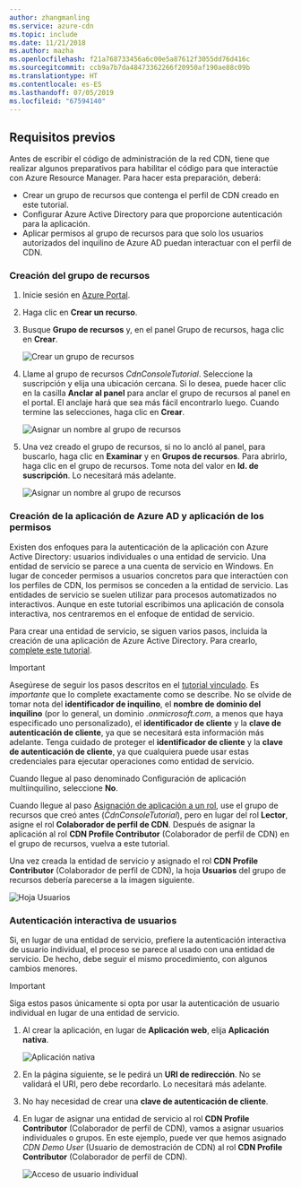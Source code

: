```yaml
---
author: zhangmanling
ms.service: azure-cdn
ms.topic: include
ms.date: 11/21/2018
ms.author: mazha
ms.openlocfilehash: f21a768733456a6c00e5a87612f3055dd76d416c
ms.sourcegitcommit: ccb9a7b7da48473362266f20950af190ae88c09b
ms.translationtype: HT
ms.contentlocale: es-ES
ms.lasthandoff: 07/05/2019
ms.locfileid: "67594140"
---
```

## <a name="prerequisites"></a>Requisitos previos
Antes de escribir el código de administración de la red CDN, tiene que realizar algunos preparativos para habilitar el código para que interactúe con Azure Resource Manager. Para hacer esta preparación, deberá:

* Crear un grupo de recursos que contenga el perfil de CDN creado en este tutorial.
* Configurar Azure Active Directory para que proporcione autenticación para la aplicación.
* Aplicar permisos al grupo de recursos para que solo los usuarios autorizados del inquilino de Azure AD puedan interactuar con el perfil de CDN.

### <a name="creating-the-resource-group"></a>Creación del grupo de recursos
1. Inicie sesión en [Azure Portal](https://portal.azure.com).
2. Haga clic en **Crear un recurso**.
3. Busque **Grupo de recursos** y, en el panel Grupo de recursos, haga clic en **Crear**.

    ![Crear un grupo de recursos](./media/cdn-app-dev-prep/cdn-new-rg-1-include.png)
3. Llame al grupo de recursos *CdnConsoleTutorial*.  Seleccione la suscripción y elija una ubicación cercana.  Si lo desea, puede hacer clic en la casilla **Anclar al panel** para anclar el grupo de recursos al panel en el portal.  El anclaje hará que sea más fácil encontrarlo luego.  Cuando termine las selecciones, haga clic en **Crear**.

    ![Asignar un nombre al grupo de recursos](./media/cdn-app-dev-prep/cdn-new-rg-2-include.png)
4. Una vez creado el grupo de recursos, si no lo ancló al panel, para buscarlo, haga clic en **Examinar** y en **Grupos de recursos**.  Para abrirlo, haga clic en el grupo de recursos.  Tome nota del valor en **Id. de suscripción**. Lo necesitará más adelante.

    ![Asignar un nombre al grupo de recursos](./media/cdn-app-dev-prep/cdn-subscription-id-include.png)

### <a name="creating-the-azure-ad-application-and-applying-permissions"></a>Creación de la aplicación de Azure AD y aplicación de los permisos
Existen dos enfoques para la autenticación de la aplicación con Azure Active Directory: usuarios individuales o una entidad de servicio. Una entidad de servicio se parece a una cuenta de servicio en Windows.  En lugar de conceder permisos a usuarios concretos para que interactúen con los perfiles de CDN, los permisos se conceden a la entidad de servicio.  Las entidades de servicio se suelen utilizar para procesos automatizados no interactivos.  Aunque en este tutorial escribimos una aplicación de consola interactiva, nos centraremos en el enfoque de entidad de servicio.

Para crear una entidad de servicio, se siguen varios pasos, incluida la creación de una aplicación de Azure Active Directory.  Para crearlo, [complete este tutorial](../articles/active-directory/develop/howto-create-service-principal-portal.md).

> [!IMPORTANT]
> Asegúrese de seguir los pasos descritos en el [tutorial vinculado](../articles/active-directory/develop/howto-create-service-principal-portal.md).  Es *importante* que lo complete exactamente como se describe.  No se olvide de tomar nota del **identificador de inquilino**, el **nombre de dominio del inquilino** (por lo general, un dominio *.onmicrosoft.com*, a menos que haya especificado uno personalizado), el **identificador de cliente** y la **clave de autenticación de cliente**, ya que se necesitará esta información más adelante.  Tenga cuidado de proteger el **identificador de cliente** y la **clave de autenticación de cliente**, ya que cualquiera puede usar estas credenciales para ejecutar operaciones como entidad de servicio.
>
> Cuando llegue al paso denominado Configuración de aplicación multiinquilino, seleccione **No**.
>
> Cuando llegue al paso [Asignación de aplicación a un rol](../articles/active-directory/develop/howto-create-service-principal-portal.md#assign-the-application-to-a-role), use el grupo de recursos que creó antes (*CdnConsoleTutorial*), pero en lugar del rol **Lector**, asigne el rol **Colaborador de perfil de CDN**.  Después de asignar la aplicación al rol **CDN Profile Contributor** (Colaborador de perfil de CDN) en el grupo de recursos, vuelva a este tutorial. 
>
>

Una vez creada la entidad de servicio y asignado el rol **CDN Profile Contributor** (Colaborador de perfil de CDN), la hoja **Usuarios** del grupo de recursos debería parecerse a la imagen siguiente.

![Hoja Usuarios](./media/cdn-app-dev-prep/cdn-service-principal-include.png)

### <a name="interactive-user-authentication"></a>Autenticación interactiva de usuarios
Si, en lugar de una entidad de servicio, prefiere la autenticación interactiva de usuario individual, el proceso se parece al usado con una entidad de servicio.  De hecho, debe seguir el mismo procedimiento, con algunos cambios menores.

> [!IMPORTANT]
> Siga estos pasos únicamente si opta por usar la autenticación de usuario individual en lugar de una entidad de servicio.
>
>

1. Al crear la aplicación, en lugar de **Aplicación web**, elija **Aplicación nativa**.

    ![Aplicación nativa](./media/cdn-app-dev-prep/cdn-native-application-include.png)
2. En la página siguiente, se le pedirá un **URI de redirección**.  No se validará el URI, pero debe recordarlo. Lo necesitará más adelante.
3. No hay necesidad de crear una **clave de autenticación de cliente**.
4. En lugar de asignar una entidad de servicio al rol **CDN Profile Contributor** (Colaborador de perfil de CDN), vamos a asignar usuarios individuales o grupos.  En este ejemplo, puede ver que hemos asignado *CDN Demo User* (Usuario de demostración de CDN) al rol **CDN Profile Contributor** (Colaborador de perfil de CDN).  

    ![Acceso de usuario individual](./media/cdn-app-dev-prep/cdn-aad-user-include.png)
